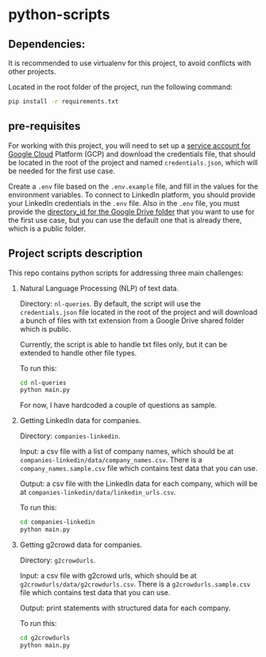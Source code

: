 # python-scripts

## Dependencies:
It is recommended to use virtualenv for this project, to avoid conflicts with 
other projects.

Located in the root folder of the project, run the following command:
```bash
pip install -r requirements.txt
```


## pre-requisites
For working with this project, you will need to set up a [service account for Google Cloud](https://cloud.google.com/iam/docs/service-accounts-create?hl=es-419) Platform (GCP) 
and download the credentials file, that should be located in the root of the project and named `credentials.json`,
which will be needed for the first use case.

Create a `.env` file based on the `.env.example` file, and fill in the values for the environment variables.
To connect to LinkedIn platform, you should provide your LinkedIn credentials in the `.env` file.
Also in the `.env` file, you must provide the [directory_id for the Google Drive folder](https://ploi.io/documentation/database/where-do-i-get-google-drive-folder-id) that you want to use for the first use case, but
you can use the default one that is already there, which is a public folder.

## Project scripts description
This repo contains python scripts for addressing three main challenges:

1.  Natural Language Processing (NLP) of text data. 
    
    Directory: `nl-queries`. By default, the script will use the `credentials.json` file located in the root of the project 
    and will download a bunch of files with txt extension from a Google Drive shared folder which is public.

    Currently, the script is able to handle txt files only, but it can be extended to handle other file types.

    To run this:
    ```bash
    cd nl-queries
    python main.py
    ```
    For now, I have hardcoded a couple of questions as sample.


2.  Getting LinkedIn data for companies. 
    
    Directory: `companies-linkedin`.
    
    Input: a csv file with a list of company names, which should be at `companies-linkedin/data/company_names.csv`. There is a `company_names.sample.csv` file which contains test data that you can use.
       
    Output: a csv file with the LinkedIn data for each company, which will be at `companies-linkedin/data/linkedin_urls.csv`.

    To run this:
    ```bash
    cd companies-linkedin
    python main.py
    ```
    
3. Getting g2crowd data for companies. 

    Directory: `g2crowdurls`.
 
    Input: a csv file with g2crowd urls, which should be at `g2crowdurls/data/g2crowdurls.csv`. There is a `g2crowdurls.sample.csv` file which contains test data that you can use.

    Output: print statements with structured data for each company.

    To run this:
    ```bash
    cd g2crowdurls
    python main.py
    ```

